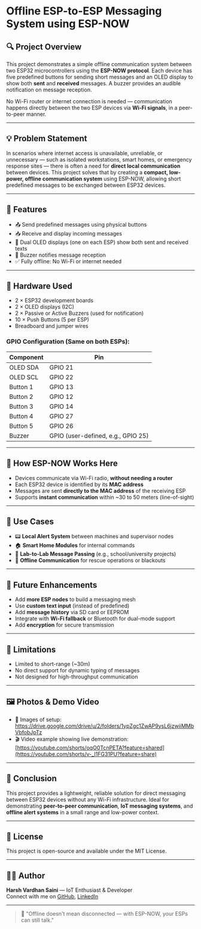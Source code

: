 # Offline ESP-to-ESP Messaging System using ESP-NOW

## 🔍 Project Overview

This project demonstrates a simple offline communication system between two ESP32 microcontrollers using the **ESP-NOW protocol**. Each device has five predefined buttons for sending short messages and an OLED display to show both **sent** and **received** messages. A buzzer provides an audible notification on message reception.

No Wi-Fi router or internet connection is needed — communication happens directly between the two ESP devices via **Wi-Fi signals**, in a peer-to-peer manner.

---

## 💡 Problem Statement

In scenarios where internet access is unavailable, unreliable, or unnecessary — such as isolated workstations, smart homes, or emergency response sites — there is often a need for **direct local communication** between devices. This project solves that by creating a **compact, low-power, offline communication system** using ESP-NOW, allowing short predefined messages to be exchanged between ESP32 devices.

---

## 🚀 Features

* 📤 Send predefined messages using physical buttons
* 📥 Receive and display incoming messages
* 🧠 Dual OLED displays (one on each ESP) show both sent and received texts
* 🔔 Buzzer notifies message reception
* ✅ Fully offline: No Wi-Fi or internet needed

---

## 🧰 Hardware Used

* 2 × ESP32 development boards
* 2 × OLED displays (I2C)
* 2 × Passive or Active Buzzers (used for notification)
* 10 × Push Buttons (5 per ESP)
* Breadboard and jumper wires

### GPIO Configuration (Same on both ESPs):

| Component | Pin                                |
| --------- | ---------------------------------- |
| OLED SDA  | GPIO 21                            |
| OLED SCL  | GPIO 22                            |
| Button 1  | GPIO 13                            |
| Button 2  | GPIO 12                            |
| Button 3  | GPIO 14                            |
| Button 4  | GPIO 27                            |
| Button 5  | GPIO 26                            |
| Buzzer    | GPIO (user-defined, e.g., GPIO 25) |

---

## 📡 How ESP-NOW Works Here

* Devices communicate via Wi-Fi radio, **without needing a router**
* Each ESP32 device is identified by its **MAC address**
* Messages are sent **directly to the MAC address** of the receiving ESP
* Supports **instant communication** within \~30 to 50 meters (line-of-sight)

---

## 🎯 Use Cases

* 📟 **Local Alert System** between machines and supervisor nodes
* 🏠 **Smart Home Modules** for internal commands
* 🧪 **Lab-to-Lab Message Passing** (e.g., school/university projects)
* 🚫 **Offline Communication** for rescue operations or blackouts

---

## 🔧 Future Enhancements

* Add **more ESP nodes** to build a messaging mesh
* Use **custom text input** (instead of predefined)
* Add **message history** via SD card or EEPROM
* Integrate with **Wi-Fi fallback** or Bluetooth for dual-mode support
* Add **encryption** for secure transmission

---

## 📍 Limitations

* Limited to short-range (\~30m)
* No direct support for dynamic typing of messages
* Not designed for high-throughput communication

---

## 🖼️ Photos & Demo Video

- 📸 Images of setup: https://drive.google.com/drive/u/2/folders/1ypZgc1ZwAP9ysL6jzwiiMMbVbfobJpTz
- 🎬 Video example showing live demonstration: [https://youtube.com/shorts/oqO0TcnPETA?feature=shared](https://youtube.com/shorts/v-_I1FG31PU?feature=share)

---

## 🧠 Conclusion

This project provides a lightweight, reliable solution for direct messaging between ESP32 devices without any Wi-Fi infrastructure. Ideal for demonstrating **peer-to-peer communication**, **IoT messaging systems**, and **offline alert systems** in a small range and low-power context.

---

## 🧾 License

This project is open-source and available under the MIT License.

---

## 🙋‍♂️ Author

**Harsh Vardhan Saini** — IoT Enthusiast & Developer  
Connect with me on [GitHub](https://github.com/Cat-sauce), [LinkedIn](https://www.linkedin.com/in/harsh-vardhan-17b870334/)

---

> 💬 "Offline doesn't mean disconnected — with ESP-NOW, your ESPs can still talk."
